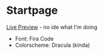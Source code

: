 # Startpage

[Live Preview](https://krstfz.github.io/ff-startpage/) - no ide what I'm doing


- Font: Fira Code
- Colorscheme: Dracula (kinda)


